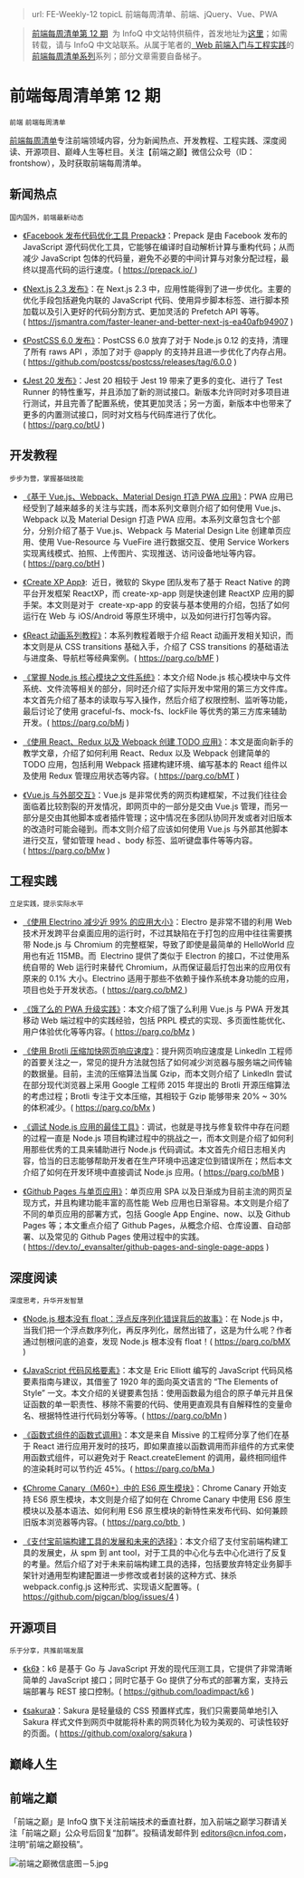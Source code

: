 ﻿> url: FE-Weekly-12
> topicL 前端每周清单、前端、jQuery、Vue、PWA

> [前端每周清单第 12 期](https://zhuanlan.zhihu.com/p/26780461)  为 InfoQ 中文站特供稿件，首发地址为[这里](https://parg.co/btd)；如需转载，请与 InfoQ 中文站联系。从属于笔者的[  Web 前端入门与工程实践](https://github.com/wxyyxc1992/Web-Development-And-Engineering-Practices)的[前端每周清单系列](https://parg.co/bh1)系列；部分文章需要自备梯子。

# 前端每周清单第 12 期

`前端` `前端每周清单`

[前端每周清单](http://www.infoq.com/cn/FE-Weekly)专注前端领域内容，分为新闻热点、开发教程、工程实践、深度阅读、开源项目、巅峰人生等栏目。关注【前端之巅】微信公众号（ID：frontshow），及时获取前端每周清单。

## 新闻热点

`国内国外，前端最新动态`

* [《Facebook 发布代码优化工具 Prepack》](https://prepack.io/)：Prepack 是由 Facebook 发布的 JavaScript 源代码优化工具，它能够在编译时自动解析计算与重构代码；从而减少 JavaScript 包体的代码量，避免不必要的中间计算与对象分配过程，最终以提高代码的运行速度。( https://prepack.io/ )

* [《Next.js 2.3 发布》](https://jsmantra.com/faster-leaner-and-better-next-js-ea40afb94907)：在 Next.js 2.3 中，应用性能得到了进一步优化。主要的优化手段包括避免内联的 JavaScript 代码、使用异步脚本标签、进行脚本预加载以及引入更好的代码分割方式、更加灵活的 Prefetch API 等等。( https://jsmantra.com/faster-leaner-and-better-next-js-ea40afb94907 )

* [《PostCSS 6.0 发布》](https://github.com/postcss/postcss/releases/tag/6.0.0)：PostCSS 6.0 放弃了对于 Node.js 0.12 的支持，清理了所有 raws API ，添加了对于 @apply 的支持并且进一步优化了内存占用。( https://github.com/postcss/postcss/releases/tag/6.0.0 )

* [《Jest 20 发布》](https://parg.co/btU)：Jest 20 相较于 Jest 19 带来了更多的变化、进行了 Test Runner 的特性重写，并且添加了新的测试接口。新版本允许同时对多项目进行测试，并且完善了配置系统，使其更加灵活；另一方面，新版本中也带来了更多的内置测试接口，同时对文档与代码库进行了优化。( https://parg.co/btU )

## 开发教程

`步步为营，掌握基础技能`

* [《基于 Vue.js、Webpack、Material Design 打造 PWA 应用》](https://parg.co/btH)：PWA 应用已经受到了越来越多的关注与实践，而本系列文章则介绍了如何使用 Vue.js、Webpack 以及 Material Design 打造 PWA 应用。本系列文章包含七个部分，分别介绍了基于 Vue.js、Webpack 与 Material Design Lite 创建单页应用、使用 Vue-Resource 与 VueFire 进行数据交互、使用 Service Workers 实现离线模式、拍照、上传图片、实现推送、访问设备地址等内容。( https://parg.co/btH )

* [《Create XP App》](https://parg.co/bMg):  近日，微软的 Skype 团队发布了基于 React Native 的跨平台开发框架 ReactXP，而 create-xp-app 则是快速创建 ReactXP 应用的脚手架。本文则是对于  create-xp-app 的安装与基本使用的介绍，包括了如何运行在 Web 与 iOS/Android 等原生环境中，以及如何进行打包等内容。

* [《React 动画系列教程》](https://parg.co/bMF)：本系列教程着眼于介绍 React 动画开发相关知识，而本文则是从 CSS transitions 基础入手，介绍了 CSS transitions 的基础语法与进度条、导航栏等经典案例。( https://parg.co/bMF )

* [《掌握 Node.js 核心模块之文件系统》](https://parg.co/bMj)：本文介绍 Node.js 核心模块中与文件系统、文件流等相关的部分，同时还介绍了实际开发中常用的第三方文件库。本文首先介绍了基本的读取与写入操作，然后介绍了权限控制、监听等功能，最后讨论了使用 graceful-fs、mock-fs、lockFile 等优秀的第三方库来辅助开发。( https://parg.co/bMj )

* [《使用 React、Redux 以及 Webpack 创建 TODO 应用》](https://parg.co/bMT)：本文是面向新手的教学文章，介绍了如何利用 React、Redux 以及 Webpack 创建简单的 TODO 应用，包括利用 Webpack 搭建构建环境、编写基本的 React 组件以及使用 Redux 管理应用状态等内容。( https://parg.co/bMT )

* [《Vue.js 与外部交互》](http://vuejsdevelopers.com/2017/05/01/vue-js-cant-help-head-body/)：Vue.js 是非常优秀的网页构建框架，不过我们往往会面临着比较割裂的开发情况，即网页中的一部分是交由 Vue.js 管理，而另一部分是交由其他脚本或者插件管理；这中情况在多团队协同开发或者对旧版本的改造时可能会碰到。而本文则介绍了应该如何使用 Vue.js 与外部其他脚本进行交互，譬如管理 head 、body 标签、监听键盘事件等等内容。( https://parg.co/bMw )

## 工程实践

`立足实践，提示实际水平`

* [《使用 Electrino 减少近 99% 的应用大小》](https://parg.co/bM2)：Electro 是非常不错的利用 Web 技术开发跨平台桌面应用的运行时，不过其缺陷在于打包的应用中往往需要携带 Node.js 与 Chromium 的完整框架，导致了即使是最简单的 HelloWorld 应用也有近 115MB。而  Electrino 提供了类似于 Electron 的接口，不过使用系统自带的 Web 运行时来替代 Chromium，从而保证最后打包出来的应用仅有原来的 0.1% 大小。Electrino 适用于那些不依赖于操作系统本身功能的应用，项目也处于开发状态。( https://parg.co/bM2 )

* [《饿了么的 PWA 升级实践》](https://parg.co/bMz)：本文介绍了饿了么利用 Vue.js 与 PWA 开发其移动 Web 端过程中的实践经验，包括 PRPL 模式的实现、多页面性能优化、用户体验优化等等内容。( https://parg.co/bMz )

* [《使用 Brotli 压缩加快网页响应速度》](https://parg.co/bMx)：提升网页响应速度是 LinkedIn 工程师的首要关注之一，常见的提升方法就包括了如何减少浏览器与服务端之间传输的数据量。目前，主流的压缩算法当属 Gzip，而本文则介绍了 LinkedIn 尝试在部分现代浏览器上采用 Google 工程师 2015 年提出的 Brotli 开源压缩算法的考虑过程；Brotli 专注于文本压缩，其相较于 Gzip 能够带来 20% ~ 30% 的体积减少。( https://parg.co/bMx )

* [《调试 Node.js 应用的最佳工具》](https://parg.co/bMB)：调试，也就是寻找与修复软件中存在问题的过程一直是 Node.js 项目构建过程中的挑战之一，而本文则是介绍了如何利用那些优秀的工具来辅助进行 Node.js 代码调试。本文首先介绍日志相关内容，恰当的日志能够帮助开发者在生产环境中迅速定位到错误所在；然后本文介绍了如何在开发环境中直接调试 Node.js 应用。( https://parg.co/bMB )

* [《Github Pages 与单页应用》](https://dev.to/_evansalter/github-pages-and-single-page-apps)：单页应用 SPA 以及日渐成为目前主流的网页呈现方式，并且构建功能丰富的高性能 Web 应用也日渐容易。本文则是介绍了不同的单页应用的部署方式，包括 Google App Engine、now、以及 Github Pages 等；本文重点介绍了 Github Pages，从概念介绍、仓库设置、自动部署、以及常见的 Github Pages 使用过程中的实践。( https://dev.to/_evansalter/github-pages-and-single-page-apps )

## 深度阅读

`深度思考，升华开发智慧`

* [《Node.js 根本没有 float：浮点反序列化错误背后的故事》](https://parg.co/bMX)：在 Node.js 中，当我们把一个浮点数序列化，再反序列化，居然出错了，这是为什么呢？作者通过刨根问底的追查，发现 Node.js 根本没有 float！( https://parg.co/bMX )

* [《JavaScript 代码风格要素》](https://parg.co/bMn)：本文是 Eric Elliott 编写的 JavaScript 代码风格要素指南与建议，其借鉴了 1920 年的面向英文语言的 “The Elements of Style” 一文。本文介绍的关键要素包括：使用函数最为组合的原子单元并且保证函数的单一职责性、移除不需要的代码、使用更直观具有自解释性的变量命名、根据特性进行代码划分等等。( https://parg.co/bMn )

* [《函数式组件的函数式调用》](https://parg.co/bMa)：本文是来自 Missive 的工程师分享了他们在基于 React 进行应用开发时的技巧，即如果直接以函数调用而非组件的方式来使用函数式组件，可以避免对于 React.createElement 的调用，最终相同组件的渲染耗时可以节约近 45%。( https://parg.co/bMa )

- [《Chrome Canary（M60+）中的 ES6 原生模块》](https://parg.co/btb)：Chrome Canary 开始支持 ES6 原生模块，本文则是介绍了如何在 Chrome Canary 中使用 ES6 原生模块以及基本语法、如何利用 ES6 原生模块的新特性来发布代码、如何兼顾旧版本浏览器等内容。( https://parg.co/btb  )

- [《支付宝前端构建工具的发展和未来的选择》](https://github.com/pigcan/blog/issues/4)：本文介绍了支付宝前端构建工具的发展史，从 spm 到 ant tool，对于工具的中心化与去中心化进行了反复的考量。然后介绍了对于未来前端构建工具的选择，包括要放弃特定业务脚手架针对通用型构建配置进一步修改或者封装的这种方式、抹杀 webpack.config.js 这种形式、实现语义配置等。( https://github.com/pigcan/blog/issues/4 )

## 开源项目

`乐于分享，共推前端发展`

* [《k6》](https://github.com/loadimpact/k6)：k6 是基于 Go 与 JavaScript 开发的现代压测工具，它提供了非常清晰简单的 JavaScript 接口；同时它基于 Go 提供了分布式的部署方案，支持云端部署与 REST 接口控制。( https://github.com/loadimpact/k6 )

* [《sakura》](https://github.com/oxalorg/sakura)：Sakura 是轻量级的 CSS 预置样式库，我们只需要简单地引入 Sakura 样式文件到网页中就能将朴素的网页转化为较为美观的、可读性较好的页面。( https://github.com/oxalorg/sakura )

## 巅峰人生

## 前端之巅

「前端之巅」是 InfoQ 旗下关注前端技术的垂直社群，加入前端之巅学习群请关注「前端之巅」公众号后回复“加群”。投稿请发邮件到 editors@cn.infoq.com，注明“前端之巅投稿”。

![前端之巅微信底图－5.jpg](http://upload-images.jianshu.io/upload_images/1647496-01712a993d2b23de.jpg?imageMogr2/auto-orient/strip%7CimageView2/2/w/1240)
